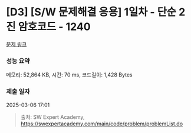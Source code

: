 # [D3] [S/W 문제해결 응용] 1일차 - 단순 2진 암호코드 - 1240 

[문제 링크](https://swexpertacademy.com/main/code/problem/problemDetail.do?contestProbId=AV15FZuqAL4CFAYD) 

### 성능 요약

메모리: 52,864 KB, 시간: 70 ms, 코드길이: 1,428 Bytes

### 제출 일자

2025-03-06 17:01



> 출처: SW Expert Academy, https://swexpertacademy.com/main/code/problem/problemList.do